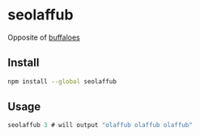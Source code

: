 # seolaffub

Opposite of [buffaloes](https://github.com/jonbri/buffaloes)

## Install

```sh
npm install --global seolaffub
```

## Usage

```js
seolaffub 3 # will output "olaffub olaffub olaffub"
```
